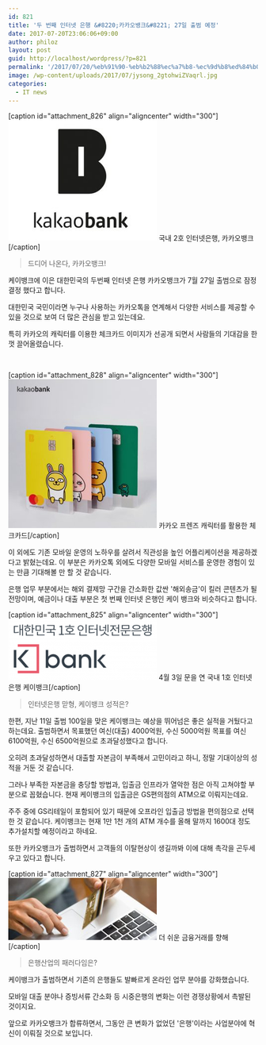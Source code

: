 ```yaml
---
id: 821
title: '두 번째 인터넷 은행 &#8220;카카오뱅크&#8221; 27일 출범 예정'
date: 2017-07-20T23:06:06+09:00
author: philoz
layout: post
guid: http://localhost/wordpress/?p=821
permalink: '/2017/07/20/%eb%91%90-%eb%b2%88%ec%a7%b8-%ec%9d%b8%ed%84%b0%eb%84%b7-%ec%9d%80%ed%96%89-%ec%b9%b4%ec%b9%b4%ec%98%a4%eb%b1%85%ed%81%ac-27%ec%9d%bc-%ec%b6%9c%eb%b2%94-%ec%98%88%ec%a0%95/'
image: /wp-content/uploads/2017/07/jysong_2gtohwiZVaqrl.jpg
categories:
  - IT news
---
```

[caption id="attachment_826" align="aligncenter" width="300"]<img class="size-medium wp-image-826" src="/assets/wp-content/uploads/2017/07/jysong_2gtohwiZVaqrl-300x243.jpg" alt="" width="300" height="243"> 국내 2호 인터넷은행, 카카오뱅크[/caption]
<blockquote>드디어 나온다, 카카오뱅크!</blockquote>
케이뱅크에 이은 대한민국의 두번째 인터넷 은행 카카오뱅크가 7월 27일 출범으로 잠정결정 했다고 합니다.

대한민국 국민이라면 누구나 사용하는 카카오톡을 연계해서 다양한 서비스를 제공할 수 있을 것으로 보여 더 많은 관심을 받고 있는데요.

특히 카카오의 캐릭터를 이용한 체크카드 이미지가 선공개 되면서 사람들의 기대감을 한껏 끌어올렸습니다.

&nbsp;

[caption id="attachment_828" align="aligncenter" width="300"]<img class="size-medium wp-image-828" src="/assets/wp-content/uploads/2017/07/PS17071400364-300x300.jpg" alt="" width="300" height="300"> 카카오 프렌즈 캐릭터를 활용한 체크카드[/caption]

이 외에도 기존 모바일 운영의 노하우를 살려서 직관성을 높인 어플리케이션을 제공하겠다고 밝혔는데요. 이 부분은 카카오톡 외에도 다양한 모바일 서비스를 운영한 경험이 있는 만큼 기대해볼 만 할 것 같습니다.

은행 업무 부분에서는 해외 결제망 구간을 간소화한 값싼 '해외송금'이 킬러 콘텐츠가 될 전망이며, 예금이나 대출 부분은 첫 번째 인터넷 은행인 케이 뱅크와 비슷하다고 합니다.

[caption id="attachment_825" align="aligncenter" width="300"]<img class="size-medium wp-image-825" src="/assets/wp-content/uploads/2017/07/14859080881485908088_pjh_origin-300x123.png" alt="" width="300" height="123"> 4월 3일 문을 연 국내 1호 인터넷은행 케이뱅크[/caption]
<blockquote>인터넷은행 맏형, 케이뱅크 성적은?</blockquote>
한편, 지난 11일 출범 100일을 맞은 케이뱅크는 예상을 뛰어넘은 좋은 실적을 거뒀다고 하는데요. 출범하면서 목표했던 여신(대출) 4000억원, 수신 5000억원 목표를 여신 6100억원, 수신 6500억원으로 초과달성했다고 합니다.

오히려 초과달성하면서 대출할 자본금이 부족해서 고민이라고 하니, 정말 기대이상의 성적을 거둔 것 같습니다.

그러나 부족한 자본금을 충당할 방법과, 입출금 인프라가 열악한 점은 아직 고쳐야할 부분으로 꼽혔습니다. 현재 케이뱅크의 입출금은 GS편의점의 ATM으로 이뤄지는데요.

주주 중에 GS리테일이 포함되어 있기 때문에 오프라인 입출금 방법을 편의점으로 선택한 것 같습니다. 케이뱅크는 현재 1만 1천 개의 ATM 개수를 올해 말까지 1600대 정도 추가설치할 예정이라고 하네요.

또한 카카오뱅크가 출범하면서 고객들의 이탈현상이 생길까봐 이에 대해 촉각을 곤두세우고 있다고 합니다.

[caption id="attachment_827" align="aligncenter" width="300"]<img class="size-medium wp-image-827" src="/assets/wp-content/uploads/2017/07/n-TECHNOLOGY-BANK-large570-300x125.jpg" alt="" width="300" height="125"> 더 쉬운 금융거래를 향해[/caption]
<blockquote>은행산업의 패러다임은?</blockquote>
케이뱅크가 출범하면서 기존의 은행들도 발빠르게 온라인 업무 분야를 강화했습니다.

모바일 대출 분야나 증빙서류 간소화 등 시중은행의 변화는 이런 경쟁상황에서 촉발된 것이지요.

앞으로 카카오뱅크가 합류하면서, 그동안 큰 변화가 없었던 '은행'이라는 사업분야에 혁신이 이뤄질 것으로 보입니다.